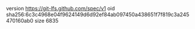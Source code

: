 version https://git-lfs.github.com/spec/v1
oid sha256:6c3c4968e04f9624149d6d92ef84ab097450a438651f7f819c3a245470160ab0
size 6835
